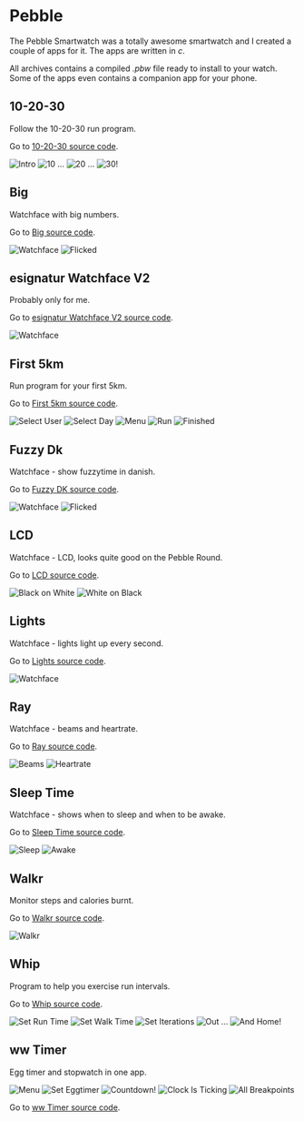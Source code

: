# Pebble

The Pebble Smartwatch was a totally awesome smartwatch and I created a couple of apps for it.
The apps are written in _c_.

All archives contains a compiled _.pbw_ file ready to install to your watch. Some of the apps even contains a companion app for your phone.

## 10-20-30
Follow the 10-20-30 run program.

Go to [10-20-30 source code](TenTwentyThirty/).

![Intro](img/102030-1.png)
![10 ...](img/102030-2.png)
![20 ...](img/102030-3.png)
![30!](img/102030-4.png)

## Big
Watchface with big numbers.

Go to [Big source code](Big/).

![Watchface](img/big-1.png)
![Flicked](img/big-2.png)

## esignatur Watchface V2
Probably only for me.

Go to [esignatur Watchface V2 source code](esignaturWatchfaceV2/).

![Watchface](img/esignaturwatchfacev2-1.png)

## First 5km
Run program for your first 5km.

Go to [First 5km source code](First5km/).

![Select User](img/first5km-1.png)
![Select Day](img/first5km-2.png)
![Menu](img/first5km-3.png)
![Run](img/first5km-4.png)
![Finished](img/first5km-5.png)

## Fuzzy Dk
Watchface - show fuzzytime in danish.

Go to [Fuzzy DK source code](FuzzyDk/).

![Watchface](img/fuzzydk-1.png)
![Flicked](img/fuzzydk-2.png)

## LCD
Watchface - LCD, looks quite good on the Pebble Round.

Go to [LCD source code](LCD/).

![Black on White](img/lcd-1.png)
![White on Black](img/lcd-2.png)

## Lights
Watchface - lights light up every second.

Go to [Lights source code](Lights/).

![Watchface](img/lights-1.png)

## Ray
Watchface - beams and heartrate.

Go to [Ray source code](Ray/).

![Beams](img/ray-1.png)
![Heartrate](img/ray-2.png)

## Sleep Time
Watchface - shows when to sleep and when to be awake.

Go to [Sleep Time source code](SleepTime/).

![Sleep](img/sleeptime-1.png)
![Awake](img/sleeptime-2.png)

## Walkr
Monitor steps and calories burnt.

Go to [Walkr source code](Walkr/).

![Walkr](img/walkr-1.png)

## Whip
Program to help you exercise run intervals.

Go to [Whip source code](Whip/).

![Set Run Time](img/whip-1.png)
![Set Walk Time](img/whip-2.png)
![Set Iterations](img/whip-3.png)
![Out ...](img/whip-4.png)
![And Home!](img/whip-5.png)

## ww Timer
Egg timer and stopwatch in one app.

![Menu](img/wwtimer-1.png)
![Set Eggtimer](img/wwtimer-2.png)
![Countdown!](img/wwtimer-3.png)
![Clock Is Ticking](img/wwtimer-4.png)
![All Breakpoints](img/wwtimer-5.png)

Go to [ww Timer source code](wwTimer/).
